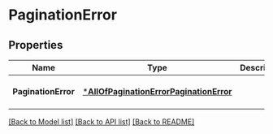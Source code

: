 # PaginationError

## Properties
Name | Type | Description | Notes
------------ | ------------- | ------------- | -------------
**PaginationError** | [***AllOfPaginationErrorPaginationError**](AllOfPaginationErrorPaginationError.md) |  | [optional] [default to null]

[[Back to Model list]](../README.md#documentation-for-models) [[Back to API list]](../README.md#documentation-for-api-endpoints) [[Back to README]](../README.md)

